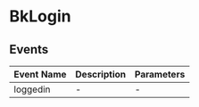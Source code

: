 # BkLogin

## Events

<!-- @vuese:BkLogin:events:start -->
|Event Name|Description|Parameters|
|---|---|---|
|loggedin|-|-|

<!-- @vuese:BkLogin:events:end -->


